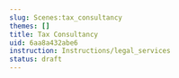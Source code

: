 ```yaml
---
slug: Scenes:tax_consultancy
themes: []
title: Tax Consultancy
uid: 6aa8a432abe6
instruction: Instructions/legal_services
status: draft
---
```

